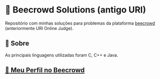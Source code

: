 # 🧠 Beecrowd Solutions (antigo URI)

Repositório com minhas soluções para problemas da plataforma [beecrowd](https://www.beecrowd.com.br/) (anteriormente URI Online Judge).

## 📌 Sobre

As principais linguagens utilizadas foram C, C++ e Java.

## <a href="https://judge.beecrowd.com/pt/profile/1028467">🔗 Meu Perfil no Beecrowd </a>


